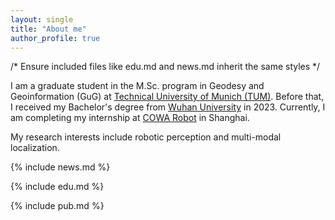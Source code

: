 ```yaml
---
layout: single
title: "About me"
author_profile: true
---
```



<style>
.page__content {
  font-size: 0.8em;
}
.page__content p {
  font-size: 0.8em;
  line-height: 1.5;
}
.page__content h1, .page__content h2, .page__content h3 {
  font-size: 1.1em;
}
</style> 

/* Ensure included files like edu.md and news.md inherit the same 
styles  */
<!-- .page__content .include-content {
  font-size: 0.7em;
  line-height: 1.5;
}
.page__content .include-content h1, 
.page__content .include-content h2, 
.page__content .include-content h3 {
  font-size: 1.1em;
} -->


I am a graduate student in the M.Sc. program in Geodesy and Geoinformation (GuG) at [Technical University of Munich (TUM)](https://www.tum.de/en/). Before that, I received my Bachelor's degree from [Wuhan University](https://en.whu.edu.cn/) in 2023. Currently, I am completing my internship at [COWA Robot](https://www.cowarobot.com/) in Shanghai.

My research interests include robotic perception and multi-modal localization.

{% include news.md %}

{% include edu.md %}

{% include pub.md %}